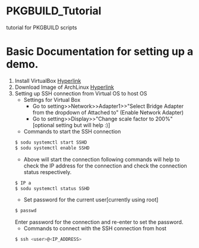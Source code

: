 # PKGBUILD_Tutorial
tutorial for PKGBUILD scripts


# Basic Documentation for setting up a demo.

1. Install VirtualBox [Hyperlink](https://www.virtualbox.org/wiki/Downloads)
2. Download Image of ArchLinux [Hyperlink](https://www.archlinux.org/download/)
3. Setting up SSH connection from Virtual OS to host OS
	* Settings for Virtual Box
		* Go to setting>>Network>>Adapter1>>"Select Bridge Adapter from the dropdown of Attached to" (Enable Network Adapter)
		* Go to setting>>Display>>"Change scale factor to 200%" [optional setting but will help :)]
	* Commands to start the SSH connection
	```sh
	$ sodu systemctl start SSHD
	$ sodu systemctl enable SSHD
	```
	* Above will start the connection following commands will help to check the IP address for the connection and check the connection status respectively.
	```sh
	$ IP a
	$ sodu systemctl status SSHD
	```
	* Set password for the current user[currently using root]
	```sh
	$ passwd
	```
	Enter password for the connection and re-enter to set the password.
	* Commands to connect with the SSH connection from host
	```sh
	$ ssh <user>@<IP_ADDRESS>
	```
